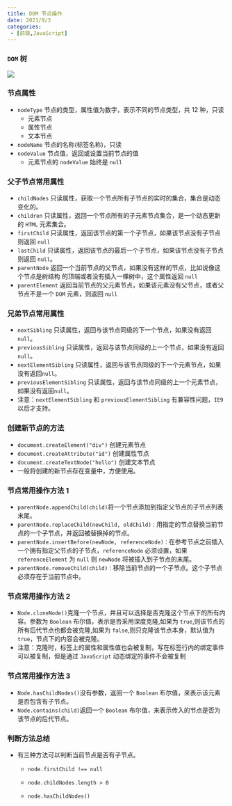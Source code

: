 ```yaml
---
title: DOM 节点操作
date: 2021/9/3
categories:
 - [前端,JavaScript]
---
```


### `DOM` 树

![](https://pic.imgdb.cn/item/61b029542ab3f51d910d66fa.png)

### 节点属性

- `nodeType` 节点的类型，属性值为数字，表示不同的节点类型，共 12 种，只读
  - 元素节点
  - 属性节点
  - 文本节点
- `nodeName` 节点的名称(标签名称)，只读
- `nodeValue` 节点值，返回或设置当前节点的值
  - 元素节点的 `nodeValue` 始终是 `null`

### 父子节点常用属性

- `childNodes` 只读属性，获取一个节点所有子节点的实时的集合，集合是动态变化的。
- `children` 只读属性，返回一个节点所有的子元素节点集合，是一个动态更新的 `HTML` 元素集合。
- `firstChild` 只读属性，返回该节点的第一个子节点，如果该节点没有子节点则返回 `null`
- `lastChild` 只读属性，返回该节点的最后一个子节点，如果该节点没有子节点则返回 `null`。
- `parentNode` 返回一个当前节点的父节点，如果没有这样的节点，比如说像这个节点是树结构 的顶端或者没有插入一棵树中，这个属性返回 `null`
- `parentElement` 返回当前节点的父元素节点，如果该元素没有父节点，或者父节点不是一个 `DOM` 元素，则返回 `null`

### 兄弟节点常用属性

- `nextSibling` 只读属性，返回与该节点同级的下一个节点，如果没有返回`null`。 
- `previousSibling` 只读属性，返回与该节点同级的上一个节点，如果没有返回`null`。
- `nextElementSibling` 只读属性，返回与该节点同级的下一个元素节点，如果没有返回`null`。
- `previousElementSibling` 只读属性，返回与该节点同级的上一个元素节点，如果没有返回`null`。
- 注意：`nextElementSibling` 和 `previousElementSibling` 有兼容性问题，`IE9`以后才支持。

### 创建新节点的方法

- `document.createElement("div")` 创建元素节点
- `document.createAttribute("id")` 创建属性节点
- `document.createTextNode("hello")` 创建文本节点
- 一般将创建的新节点存在变量中，方便使用。

### 节点常用操作方法 1

- `parentNode.appendChild(child)`将一个节点添加到指定父节点的子节点列表末尾。
- `parentNode.replaceChild(newChild, oldChild)：`用指定的节点替换当前节点的一个子节点，并返回被替换掉的节点。
- `parentNode.insertBefore(newNode, referenceNode)：`在参考节点之前插入一个拥有指定父节点的子节点，`referenceNode` 必须设置，如果 `referenceElement` 为 `null` 则 `newNode` 将被插入到子节点的末尾。
- `parentNode.removeChild(child)：`移除当前节点的一个子节点。这个子节点必须存在于当前节点中。

### 节点常用操作方法 2

- `Node.cloneNode()`克隆一个节点，并且可以选择是否克隆这个节点下的所有内容。参数为 `Boolean` 布尔值，表示是否采用深度克隆,如果为 `true`,则该节点的所有后代节点也都会被克隆,如果为 `false`,则只克隆该节点本身，默认值为 `true`，节点下的内容会被克隆。
- 注意：克隆时，标签上的属性和属性值也会被复制，写在标签行内的绑定事件可以被复制，但是通过 `JavaScript` 动态绑定的事件不会被复制

### 节点常用操作方法 3

- `Node.hasChildNodes()`没有参数，返回一个 `Boolean` 布尔值，来表示该元素是否包含有子节点。
- `Node.contains(child)`返回一个 `Boolean` 布尔值，来表示传入的节点是否为该节点的后代节点。

### 判断方法总结

- 有三种方法可以判断当前节点是否有子节点。

  - `node.firstChild !== null`

  - `node.childNodes.length > 0`

  - `node.hasChildNodes()`


